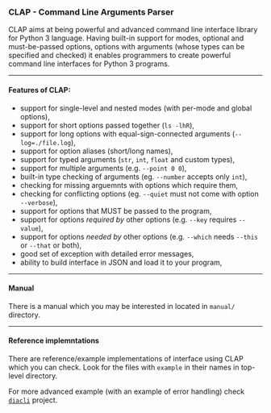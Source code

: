### CLAP - Command Line Arguments Parser

CLAP aims at being powerful and advanced command line interface library for Python 3 language. 
Having built-in support for modes, optional and must-be-passed options, 
options with arguments (whose types can be specified and checked) it enables programmers to 
create powerful command line interfaces for Python 3 programs.


----

#### Features of CLAP:

*   support for single-level and nested modes (with per-mode and global options),
*   support for short options passed together (`ls -lhR`),
*   support for long options with equal-sign-connected arguments (`--log=./file.log`),
*   support for option aliases (short/long names),
*   support for typed arguments (`str`, `int`, `float` and custom types),
*   support for multiple arguments (e.g. `--point 0 0`),
*   built-in type checking of arguments (eg. `--number` accepts only `int`),
*   checking for missing arguemnts with options which require them,
*   checking for conflicting options (eg. `--quiet` must not come with option `--verbose`),
*   support for options that MUST be passed to the program,
*   support for options *required by* other options (e.g. `--key` requires `--value`),
*   support for options *needed by* other options (e.g. `--which` needs `--this` or `--that` or both),
*   good set of exception with detailed error messages,
*   ability to build interface in JSON and load it to your program,


----

#### Manual

There is a manual which you may be interested in located in `manual/` directory.


----

#### Reference implemntations

There are reference/example implementations of interface using CLAP which you can check.
Look for the files with `example` in their names in top-level directory.

For more advanced example (with an example of error handling) check
[`diacli`](https://github.com/marekjm/diacli) project.
